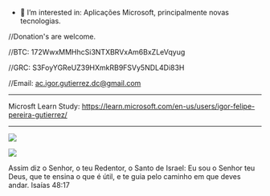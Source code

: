 
- 👀 I’m interested in: Aplicações Microsoft, principalmente novas tecnologias.




//Donation's are welcome.

//BTC: 172WwxMMHhcSi3NTXBRVxAm6BxZLeVqyug

//GRC: S3FoyYGReUZ39HXmkRB9FSVy5NDL4Di83H

//Email: ac.igor.gutierrez.dc@gmail.com


----------------------------------------------

Microsft Learn Study: https://learn.microsoft.com/en-us/users/igor-felipe-pereira-gutierrez/

----------------------------------------------



<!---
acigorgutierrezdc/acigorgutierrezdc is a ✨ special ✨ repository because its `README.md` (this file) appears on your GitHub profile.
You can click the Preview link to take a look at your changes.
--->


![](https://komarev.com/ghpvc/?acigorgutierrezdc)

![](https://hit.yhype.me/github/profile?user_id=acigorgutierrezdc)


Assim diz o Senhor, o teu Redentor, o Santo de Israel: Eu sou o Senhor teu Deus, que te ensina o que é útil, e te guia pelo caminho em que deves andar.
Isaías 48:17
